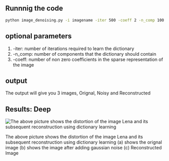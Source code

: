 ## Runnnig the code
``` bash
python image_denoising.py -i imagename -iter 500 -coeff 2 -n_comp 100
```
## optional parameters

1. -iter: number of iterations required to learn the dictionary
2. -n_comp: number of components that the dictionary should contain
3. -coeff: number of non zero coefficients in the sparse representation of the image

## output

The output will give you 3 images, Orignal, Noisy and Reconstructed

## Results: Deep

![The above picture shows the distortion of the image Lena and its subsequent reconstruction using dictionary learning](Images/denoising.png)

The above picture shows the distortion of the image Lena and its subsequent reconstruction using dictionary learning
(a) shows the orignal image (b) shows the image after adding gaussian noise (c) Reconstructed Image



